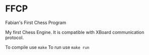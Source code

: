 # FFCP
Fabian's First Chess Program

My first Chess Engine. It is compatible with XBoard communication protocol.

To compile use `make`
To run use `make run`
